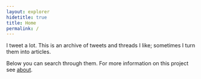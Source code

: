 ```yaml
---
layout: explorer
hidetitle: true
title: Home
permalink: /
---
```


I tweet a lot. This is an archive of tweets and threads I like; sometimes I turn them into articles.

Below you can search through them. For more information on this project see [about](about).

